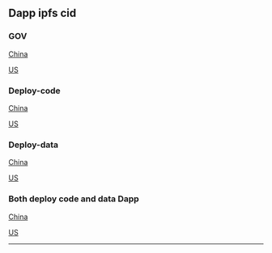 ## Dapp ipfs cid

### GOV
[China](http://81.70.96.136:8080/ipfs/QmRoqgDddA9h8Eajkw7M1wi6qM7BDiYewkQc2d3iWZEpJC)

[US](http://64.227.49.206:8080/ipfs/QmRoqgDddA9h8Eajkw7M1wi6qM7BDiYewkQc2d3iWZEpJC)

### Deploy-code
[China](http://81.70.96.136:8080/ipfs/QmRyNPQuQ7Aq1pZJxVskNJMGJceZgAgUcnAeeny7zBgkZu)

[US](http://64.227.49.206:8080/ipfs/QmRyNPQuQ7Aq1pZJxVskNJMGJceZgAgUcnAeeny7zBgkZu)


### Deploy-data
[China](http://81.70.96.136:8080/ipfs/QmSinV8WGQjh3VZPGeajNoJgXm7GiW2FnWERMQ3b5mQNz6)

[US](http://64.227.49.206:8080/ipfs/QmSinV8WGQjh3VZPGeajNoJgXm7GiW2FnWERMQ3b5mQNz6)

### Both deploy code and data Dapp
[China](http://81.70.96.136:8080/ipfs/QmS37STNSewxNvuCJHTKtN169atywMgoSpgdRkkbQhQM8v)

[US](http://64.227.49.206:8080/ipfs/QmS37STNSewxNvuCJHTKtN169atywMgoSpgdRkkbQhQM8v)
<!-- 
### Deploy code Dapp
[China](http://81.70.96.136:8080/ipfs/QmWZcn2UzWwbzfFKhVK1vQLDSGZzMjv7NuH3c5FzNR8Bu2)

[US](http://64.227.49.206:8080/ipfs/QmWZcn2UzWwbzfFKhVK1vQLDSGZzMjv7NuH3c5FzNR8Bu2)

### Deploy data Dapp
[China](http://81.70.96.136:8080/ipfs/QmPNansDP9467nrCUAC68aFJ27nHHVJMBP2K7NgDyb5Ux2)

[US](http://64.227.49.206:8080/ipfs/QmPNansDP9467nrCUAC68aFJ27nHHVJMBP2K7NgDyb5Ux2) -->

-------


